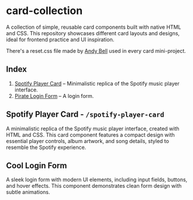 # card-collection

A collection of simple, reusable card components built with native HTML and CSS. This repository showcases different card layouts and designs, ideal for frontend practice and UI inspiration.

There's a reset.css file made by [Andy Bell](https://github.com/Andy-set-studio/modern-css-reset) used in every card mini-project.

## Index

1. [Spotify Player Card](#spotify-player-card) – Minimalistic replica of the Spotify music player interface.
2. [Pirate Login Form](#cool-login-form) – A login form.

## Spotify Player Card - `/spotify-player-card`

A minimalistic replica of the Spotify music player interface, created with HTML and CSS. This card component features a compact design with essential player controls, album artwork, and song details, styled to resemble the Spotify experience.



## Cool Login Form

A sleek login form with modern UI elements, including input fields, buttons, and hover effects. This component demonstrates clean form design with subtle animations.
